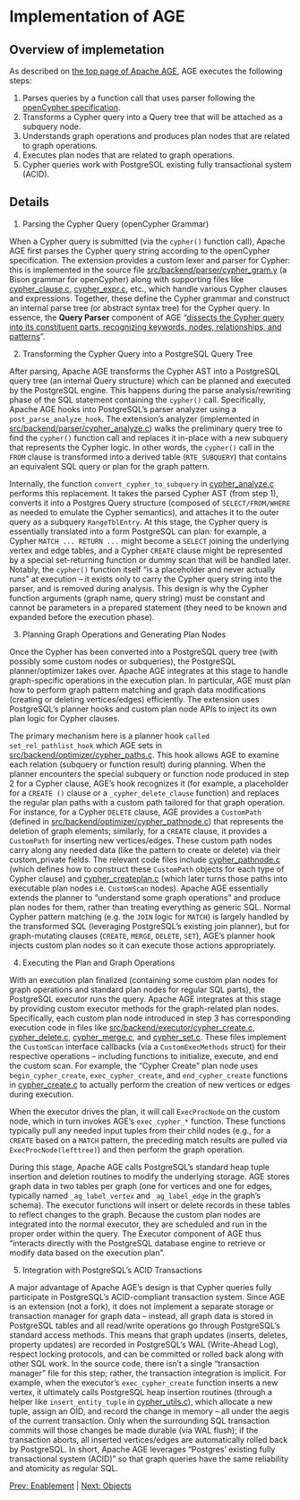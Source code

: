 # Implementation of AGE

## Overview of implemetation

As described on [the top page of Apache AGE](https://age.apache.org), AGE executes the following steps:

1. Parses queries by a function call that uses parser following the [openCypher specification](https://s3.amazonaws.com/artifacts.opencypher.org/openCypher9.pdf).
2. Transforms a Cypher query into a Query tree that will be attached as a subquery node.
3. Understands graph operations and produces plan nodes that are related to graph operations.
4. Executes plan nodes that are related to graph operations.
5. Cypher queries work with PostgreSOL existing fully transactional system (ACID).

## Details

1. Parsing the Cypher Query (openCypher Grammar)

When a Cypher query is submitted (via the `cypher()` function call), Apache AGE first parses the Cypher query string according to the openCypher specification. The extension provides a custom lexer and parser for Cypher: this is implemented in the source file [src/backend/parser/cypher_gram.y](https://github.com/apache/age/blob/master/src/backend/parser/cypher_gram.y) (a Bison grammar for openCypher) along with supporting files like [cypher_clause.c](https://github.com/apache/age/blob/master/src/backend/parser/cypher_clause.c), [cypher_expr.c](https://github.com/apache/age/blob/master/src/backend/parser/cypher_expr.c), etc., which handle various Cypher clauses and expressions. Together, these define the Cypher grammar and construct an internal parse tree (or abstract syntax tree) for the Cypher query. In essence, the **Query Parser** component of AGE “[dissects the Cypher query into its constituent parts, recognizing keywords, nodes, relationships, and patterns](https://dev.to/k1hara/unveiling-the-architecture-of-apache-age-enhancing-postgresql-with-graph-capabilities-5950#:~:text=Query%20Parser%3A%20The%20Query%20Parser,the%20Cypher%20query%20is%20correctly)”.

2. Transforming the Cypher Query into a PostgreSQL Query Tree

After parsing, Apache AGE transforms the Cypher AST into a PostgreSQL query tree (an internal Query structure) which can be planned and executed by the PostgreSQL engine. This happens during the parse analysis/rewriting phase of the SQL statement containing the `cypher()` call. Specifically, Apache AGE hooks into PostgreSQL’s parser analyzer using a `post_parse_analyze_hook`. The extension’s analyzer (implemented in [src/backend/parser/cypher_analyze.c](https://github.com/apache/age/blob/master/src/backend/parser/cypher_analyze.c)) walks the preliminary query tree to find the `cypher()` function call and replaces it in-place with a new subquery that represents the Cypher logic. In other words, the `cypher()` call in the `FROM` clause is transformed into a derived table (`RTE_SUBQUERY`) that contains an equivalent SQL query or plan for the graph pattern.

Internally, the function `convert_cypher_to_subquery` in [cypher_analyze.c](https://github.com/apache/age/blob/master/src/backend/parser/cypher_analyze.c) performs this replacement. It takes the parsed Cypher AST (from step 1), converts it into a Postgres Query structure (composed of `SELECT/FROM/WHERE` as needed to emulate the Cypher semantics), and attaches it to the outer query as a subquery `RangeTblEntry`. At this stage, the Cypher query is essentially translated into a form PostgreSQL can plan: for example, a Cypher `MATCH ... RETURN ...` might become a `SELECT` joining the underlying vertex and edge tables, and a Cypher `CREATE` clause might be represented by a special set-returning function or dummy scan that will be handled later. Notably, the `cypher()` function itself “is a placeholder and never actually runs” at execution – it exists only to carry the Cypher query string into the parser, and is removed during analysis. This design is why the Cypher function arguments (graph name, query string) must be constant and cannot be parameters in a prepared statement (they need to be known and expanded before the execution phase).

3. Planning Graph Operations and Generating Plan Nodes

Once the Cypher has been converted into a PostgreSQL query tree (with possibly some custom nodes or subqueries), the PostgreSQL planner/optimizer takes over. Apache AGE integrates at this stage to handle graph-specific operations in the execution plan. In particular, AGE must plan how to perform graph pattern matching and graph data modifications (creating or deleting vertices/edges) efficiently. The extension uses PostgreSQL’s planner hooks and custom plan node APIs to inject its own plan logic for Cypher clauses.

The primary mechanism here is a planner hook `called set_rel_pathlist_hook` which AGE sets in [src/backend/optimizer/cypher_paths.c](https://github.com/apache/age/blob/master/src/backend/optimizer/cypher_paths.c). This hook allows AGE to examine each relation (subquery or function result) during planning. When the planner encounters the special subquery or function node produced in step 2 for a Cypher clause, AGE’s hook recognizes it (for example, a placeholder for a `CREATE ()` clause or a `_cypher_delete_clause` function) and replaces the regular plan paths with a custom path tailored for that graph operation. For instance, for a Cypher `DELETE` clause, AGE provides a `CustomPath` (defined in [src/backend/optimizer/cypher_pathnode.c](https://github.com/apache/age/blob/master/src/backend/optimizer/cypher_pathnode.c)) that represents the deletion of graph elements; similarly, for a `CREATE` clause, it provides a `CustomPath` for inserting new vertices/edges. These custom path nodes carry along any needed data (like the pattern to create or delete) via their custom_private fields. The relevant code files include [cypher_pathnode.c](https://github.com/apache/age/blob/master/src/backend/optimizer/cypher_pathnode.c) (which defines how to construct these `CustomPath` objects for each type of Cypher clause) and [cypher_createplan.c](https://github.com/apache/age/blob/master/src/backend/optimizer/cypher_createplan.c) (which later turns those paths into executable plan nodes i.e. `CustomScan` nodes). Apache AGE essentially extends the planner to “understand some graph operations” and produce plan nodes for them, rather than treating everything as generic SQL. Normal Cypher pattern matching (e.g. the `JOIN` logic for `MATCH`) is largely handled by the transformed SQL (leveraging PostgreSQL’s existing join planner), but for graph-mutating clauses (`CREATE`, `MERGE`, `DELETE`, `SET`), AGE’s planner hook injects custom plan nodes so it can execute those actions appropriately.

4. Executing the Plan and Graph Operations

With an execution plan finalized (containing some custom plan nodes for graph operations and standard plan nodes for regular SQL parts), the PostgreSQL executor runs the query. Apache AGE integrates at this stage by providing custom executor methods for the graph-related plan nodes. Specifically, each custom plan node introduced in step 3 has corresponding execution code in files like [src/backend/executor/cypher_create.c](https://github.com/apache/age/blob/master/src/backend/executor/cypher_create.c), [cypher_delete.c](https://github.com/apache/age/blob/master/src/backend/executor/cypher_delete.c), [cypher_merge.c](https://github.com/apache/age/blob/master/src/backend/executor/cypher_merge.c), and [cypher_set.c](https://github.com/apache/age/blob/master/src/backend/executor/cypher_set.c). These files implement the `CustomScan` interface callbacks (via a `CustomExecMethods` struct) for their respective operations – including functions to initialize, execute, and end the custom scan. For example, the “Cypher Create” plan node uses `begin_cypher_create`, `exec_cypher_create`, and `end_cypher_create` functions in [cypher_create.c](https://github.com/apache/age/blob/master/src/backend/executor/cypher_create.c) to actually perform the creation of new vertices or edges during execution.

When the executor drives the plan, it will call `ExecProcNode` on the custom node, which in turn invokes AGE’s `exec_cypher_*` function. These functions typically pull any needed input tuples from their child nodes (e.g., for a `CREATE` based on a `MATCH` pattern, the preceding match results are pulled via `ExecProcNode(lefttree)`) and then perform the graph operation.

During this stage, Apache AGE calls PostgreSQL’s standard heap tuple insertion and deletion routines to modify the underlying storage. AGE stores graph data in two tables per graph (one for vertices and one for edges, typically named `_ag_label_vertex` and `_ag_label_edge` in the graph’s schema). The executor functions will insert or delete records in these tables to reflect changes to the graph. Because the custom plan nodes are integrated into the normal executor, they are scheduled and run in the proper order within the query. The Executor component of AGE thus “interacts directly with the PostgreSQL database engine to retrieve or modify data based on the execution plan”.

5. Integration with PostgreSQL’s ACID Transactions

A major advantage of Apache AGE’s design is that Cypher queries fully participate in PostgreSQL’s ACID-compliant transaction system. Since AGE is an extension (not a fork), it does not implement a separate storage or transaction manager for graph data – instead, all graph data is stored in PostgreSQL tables and all read/write operations go through PostgreSQL’s standard access methods. This means that graph updates (inserts, deletes, property updates) are recorded in PostgreSQL’s WAL (Write-Ahead Log), respect locking protocols, and can be committed or rolled back along with other SQL work. In the source code, there isn’t a single “transaction manager” file for this step; rather, the transaction integration is implicit. For example, when the executor’s `exec_cypher_create` function inserts a new vertex, it ultimately calls PostgreSQL heap insertion routines (through a helper like `insert_entity_tuple` in [cypher_utils.c](https://github.com/apache/age/blob/master/src/backend/executor/cypher_utils.c)), which allocate a new tuple, assign an OID, and record the change in memory – all under the aegis of the current transaction. Only when the surrounding SQL transaction commits will those changes be made durable (via WAL flush); if the transaction aborts, all inserted vertices/edges are automatically rolled back by PostgreSQL. In short, Apache AGE leverages “Postgres’ existing fully transactional system (ACID)” so that graph queries have the same reliability and atomicity as regular SQL.

[Prev: Enablement](02_enablement.md) | [Next: Objects](04_objects.md)

